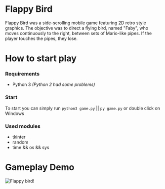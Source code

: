 # Flappy Bird
Flappy Bird was a side-scrolling mobile game featuring 2D retro style graphics. The objective was to direct a flying bird, named "Faby", who moves continuously to the right, between sets of Mario-like pipes. If the player touches the pipes, they lose.

# How to start play
### Requirements
* Python 3 *(Python 2 had some problems)*

### Start
To start you can simply run `python3 game.py` || `py game.py` or double click on Windows

### Used modules
* tkinter
* random
* time && os && sys

# Gameplay Demo
![Flappy bird!](https://cloud.githubusercontent.com/assets/13004723/15965479/cd2c2e54-2f26-11e6-866f-03abeeb31a17.gif)


